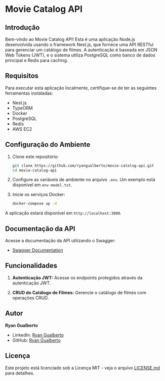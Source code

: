 # Movie Catalog API

## Introdução

Bem-vindo ao Movie Catalog API! Esta é uma aplicação Node.js desenvolvida usando o framework Nest.js, que fornece uma API RESTful para gerenciar um catálogo de filmes. A autenticação é baseada em JSON Web Tokens (JWT), e o sistema utiliza PostgreSQL como banco de dados principal e Redis para caching.

## Requisitos

Para executar esta aplicação localmente, certifique-se de ter as seguintes ferramentas instaladas:

- Nest.js
- TypeORM
- Docker
- PostgreSQL
- Redis
- AWS EC2

## Configuração do Ambiente

1. Clone este repositório:

   ```bash
   git clone https://github.com/ryangualberto/movie-catalog-api.git
   cd movie-catalog-api
   ```

3. Configure as variáveis de ambiente no arquivo `.env`. Um exemplo está disponível em `env-model.txt`.

4. Inicie os serviços Docker:

   ```bash
   docker-compose up -d
   ```

A aplicação estará disponível em `http://localhost:3000`.

## Documentação da API

Acesse a documentação da API utilizando o Swagger:

- [Swagger Documentation](http://54.90.209.69:3000/docs)

## Funcionalidades

1. **Autenticação JWT:** Acesse os endpoints protegidos através da autenticação JWT.

2. **CRUD do Catálogo de Filmes:** Gerencie o catálogo de filmes com operações CRUD.

## Autor

**Ryan Gualberto**
- LinkedIn: [Ryan Gualberto](https://www.linkedin.com/in/ryan-gualberto)
- GitHub: [Ryan Gualberto](https://github.com/ryangualberto)

## Licença

Este projeto está licenciado sob a Licença MIT - veja o arquivo [LICENSE.md](LICENSE.md) para detalhes.
